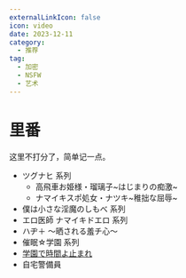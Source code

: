 ```yaml
---
externalLinkIcon: false
icon: video
date: 2023-12-11
category:
  - 推荐
tag:
  - 加密
  - NSFW
  - 艺术
---
```


# 里番

这里不打分了，简单记一点。

<!-- prettier-ignore -->
- ツグナヒ 系列
  - 高飛車お姫様・瑠璃子~はじまりの痴激~
  - ナマイキスポ処女・ナツキ~稚拙な屈辱~
- 僕は小さな淫魔のしもべ 系列
- エロ医師 ナマイキドエロ 系列
- ハヂ＋ ～晒される羞チ心～
- 催眠☆学園 系列
- [学園で時間よ止まれ](https://hanime1.me/watch?v=13076)
- 自宅警備員
